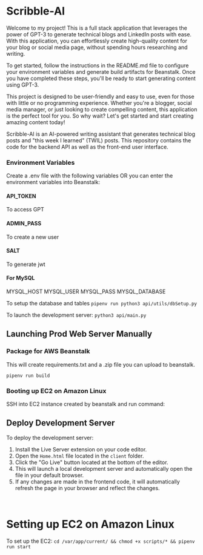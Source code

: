 # Scribble-AI
Welcome to my project! This is a full stack application that leverages the power of GPT-3 to generate technical blogs and LinkedIn posts with ease. With this application, you can effortlessly create high-quality content for your blog or social media page, without spending hours researching and writing.

To get started, follow the instructions in the README.md file to configure your environment variables and generate build artifacts for Beanstalk. Once you have completed these steps, you'll be ready to start generating content using GPT-3.

This project is designed to be user-friendly and easy to use, even for those with little or no programming experience. Whether you're a blogger, social media manager, or just looking to create compelling content, this application is the perfect tool for you. So why wait? Let's get started and start creating amazing content today!

Scribble-AI is an AI-powered writing assistant that generates technical blog posts and "this week I learned" (TWIL) posts. This repository contains the code for the backend API as well as the front-end user interface.

### Environment Variables
Create a .env file with the following variables OR you can enter the environment variables into Beanstalk:

#### API_TOKEN
To access GPT

#### ADMIN_PASS
To create a new user

#### SALT
To generate jwt

#### For MySQL

MYSQL_HOST
MYSQL_USER
MYSQL_PASS
MYSQL_DATABASE

To setup the database and tables
`pipenv run python3 api/utils/dbSetup.py`

To launch the development server:
`python3 api/main.py`

## Launching Prod Web Server Manually

### Package for AWS Beanstalk

This will create requirements.txt and a .zip file you can upload to beanstalk.

`pipenv run build`

### Booting up EC2 on Amazon Linux

SSH into EC2 instance created by beanstalk and run command:

## Deploy Development Server

To deploy the development server:
1.  Install the Live Server extension on your code editor.
2.  Open the `Home.html` file located in the `client` folder.
3.  Click the "Go Live" button located at the bottom of the editor.
4.  This will launch a local development server and automatically open the file in your default browser.
5.  If any changes are made in the frontend code, it will automatically refresh the page in your browser and reflect the changes.

<br>

# Setting up EC2 on Amazon Linux
To set up the EC2:
`cd /var/app/current/ && chmod +x scripts/* && pipenv run start`